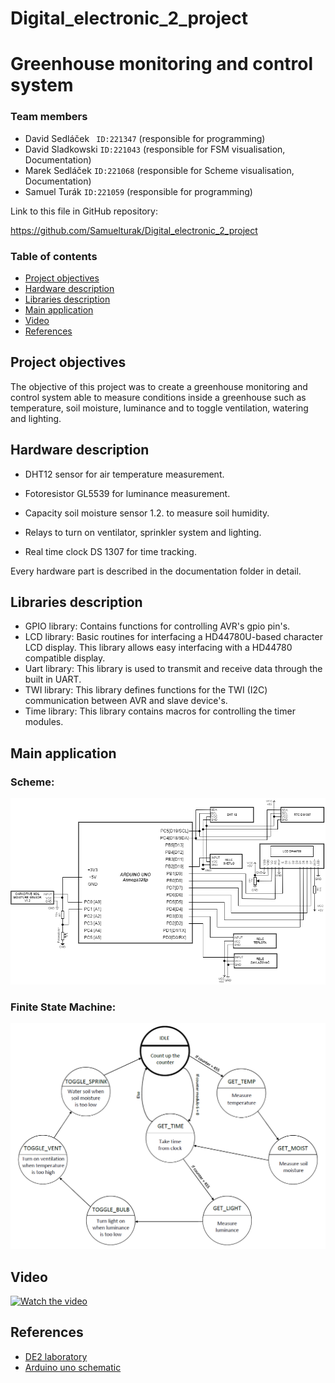 # Digital_electronic_2_project


# Greenhouse monitoring and control system

### Team members

* David Sedláček ` ID:221347` (responsible for programming)
* David Sladkowski `ID:221043` (responsible for FSM visualisation, Documentation)
* Marek Sedláček `ID:221068` (responsible for Scheme visualisation, Documentation)
* Samuel Turák `ID:221059` (responsible for programming)

Link to this file in GitHub repository:

https://github.com/Samuelturak/Digital_electronic_2_project

### Table of contents

* [Project objectives](#objectives)
* [Hardware description](#hardware)
* [Libraries description](#libs)
* [Main application](#main)
* [Video](#video)
* [References](#references)

<a name="objectives"></a>

## Project objectives

The objective of this project was to create a greenhouse monitoring and control system able to measure conditions inside a greenhouse such as temperature, soil moisture, luminance and to toggle ventilation, watering and lighting.

<a name="hardware"></a>

## Hardware description

* DHT12 sensor for air temperature measurement.

<a name="hardware"></a>

* Fotoresistor GL5539 for luminance measurement.

<a name="hardware"></a>

* Capacity soil moisture sensor 1.2. to measure soil humidity.

<a name="hardware"></a>

* Relays to turn on ventilator, sprinkler system and lighting.

<a name="hardware"></a>

* Real time clock DS 1307 for time tracking.

<a name="libs"></a>

Every hardware part is described in the documentation folder in detail. 

## Libraries description

* GPIO library: Contains functions for controlling AVR's gpio pin's.
* LCD library: Basic routines for interfacing a HD44780U-based character LCD display. This library allows easy interfacing with a HD44780 compatible display.
* Uart library: This library is used to transmit and receive data through the built in UART.
* TWI library: This library defines functions for the TWI (I2C) communication between AVR and slave device's.
* Time library: This library contains macros for controlling the timer modules.

<a name="main"></a>

## Main application

### Scheme:

![your figure](Images/schéma.png)

### Finite State Machine:

![your figure](Images/state_machine.PNG)

<a name="video"></a>

## Video

[![Watch the video](https://img.youtube.com/vi/yfbbUYZdizQ/maxresdefault.jpg)](https://youtu.be/yfbbUYZdizQ)

<a name="references"></a>

## References

* [DE2 laboratory](https://github.com/tomas-fryza/Digital-electronics-2/tree/master/Labs)
* [Arduino uno schematic](https://github.com/tomas-fryza/Digital-electronics-2/blob/master/Docs/arduino_shield.pdf)
